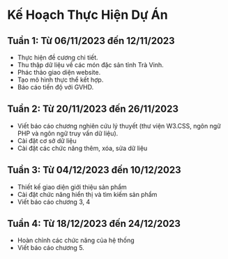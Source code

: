 # Kế Hoạch Thực Hiện Dự Án

## Tuần 1: Từ 06/11/2023 đến 12/11/2023

- Thực hiện đề cương chi tiết.
- Thu thập dữ liệu về các món đặc sản tỉnh Trà Vinh.
- Phác thảo giao diện website.
- Tạo mô hình thực thể kết hợp.
- Báo cáo tiến độ với GVHD.

## Tuần 2: Từ 20/11/2023 đến 26/11/2023

- Viết báo cáo chương nghiên cứu lý thuyết (thư viện W3.CSS, ngôn ngữ PHP và ngôn ngữ truy vấn dữ liệu).
- Cài đặt cơ sở dữ liệu
- Cài đặt các chức năng thêm, xóa, sửa dữ liệu

## Tuần 3: Từ 04/12/2023 đến 10/12/2023

- Thiết kế giao diện giới thiệu sản phẩm
- Cài đặt chức năng hiển thị và tìm kiếm sản phẩm
- Viết báo cáo chương 3, 4

## Tuần 4: Từ 18/12/2023 đến 24/12/2023

- Hoàn chỉnh các chức năng của hệ thống
- Viết báo cáo chương 5.
